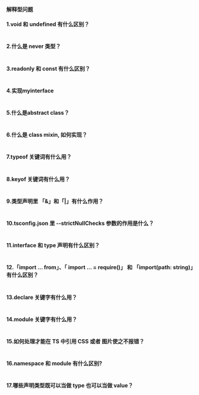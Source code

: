 #### 解释型问题 

#### 1.void 和 undefined 有什么区别？

```

```

#### 2.什么是 never 类型？

```

```

#### 3.readonly 和 const 有什么区别？

```

```

#### 4.实现myinterface

```

```

#### 5.什么是abstract class？

```

```

#### 6.什么是 class mixin, 如何实现？

```

```

#### 7.typeof 关键词有什么用？

```

```

#### 8.keyof 关键词有什么用？

```

```

#### 9.类型声明里 「&」和「\|」有什么作用？

```

```

#### 10.tsconfig.json 里 --strictNullChecks 参数的作用是什么？

```

```

#### 11.interface 和 type 声明有什么区别？

```

```

#### 12.「import ... from」、「 import ... = require\(\)」 和 「import\(path: string\)」有什么区别？

```

```

#### 13.declare 关键字有什么用？

```

```

#### 14.module 关键字有什么用？

```

```

#### 15.如何处理才能在 TS 中引用 CSS 或者 图片使之不报错？

```

```

#### 16.namespace 和 module 有什么区别?

```

```

#### 17.哪些声明类型既可以当做 type 也可以当做 value？

```

```



